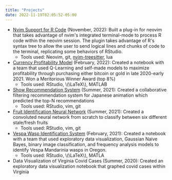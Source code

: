 ```yaml
---
title: "Projects"
date: 2022-11-19T02:05:52-05:00
---
```


* [Nvim Support for R Code](https://github.com/danilka4/ts_r) (November, 2022): Built a plug-in for neovim that takes advantage of nvim's integrated terminal-mode to process R code within the neovim session.
The plugin takes advantage of R's syntax tree to allow the user to send logical lines and chunks of code to the terminal, replicating some behaviors of RStudio.
    - Tools used: Neovim, git, [nvim-treesitter](https://github.com/nvim-treesitter/nvim-treesitter), lua
* [Currency Profitability Model](https://www.overleaf.com/read/rptmrcssxxzh) (February, 2022): Created a notebook with a team that used Q-Learning and self-made models to maximize profitability through purchasing either bitcoin or gold in late 2020-early 2021. Won a Meritorious Winner Award (top 8%)
    - Tools used: RStudio, \\(\\LaTeX\\), MATLAB
* [Show Recommendation System](https://github.com/danilka4/anime-recommendation-database-2020) (Summer, 2021): Created a collaborative filtering recommendation system for Japanese animation which predicted the top-N recommendations
    - Tools used: RStudio, vim, git
* [Fruit Identification Neural Network](https://www.kaggle.com/code/danielpalamarchuk/identifying-fruits-and-staleness-using-keras) (Summer, 2021): Created a convoluted neural network from scratch to classify between six different stale/fresh fruits
    - Tools used: RStudio, vim, git
* [Vespa Wasp Identification System](https://github.com/danilka4/MCM-2021) (February, 2021): Created a notebook with a team that used exploratory data visualization, Gaussian Naive Bayes, binary image classification, and frequency analysis models to identify Vespa Mandarinia wasps in Oregon.
    - Tools used: RStudio, \\(\\LaTeX\\), MATLA
* Data Visualization of Virginia Covid Cases (Summer, 2020): Created an exploratory data visualization notebook that graphed covid cases within Virginia
